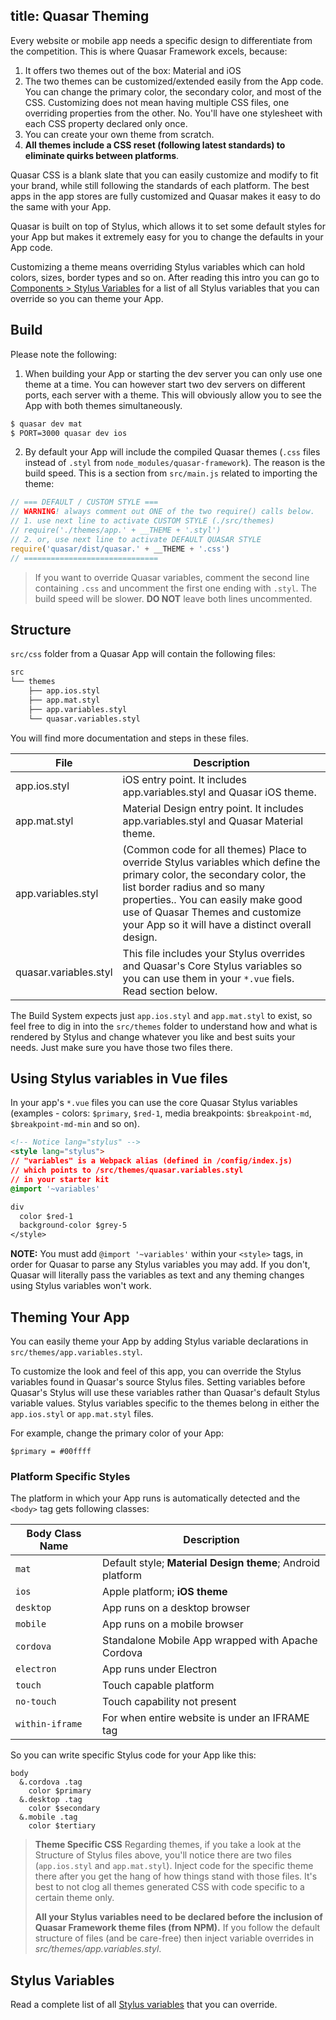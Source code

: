 title: Quasar Theming
---
Every website or mobile app needs a specific design to differentiate from the competition. This is where Quasar Framework excels, because:

1. It offers two themes out of the box: Material and iOS
2. The two themes can be customized/extended easily from the App code. You can change the primary color, the secondary color, and most of the CSS. Customizing does not mean having multiple CSS files, one overriding properties from the other. No. You'll have one stylesheet with each CSS property declared only once.
3. You can create your own theme from scratch.
4. **All themes include a CSS reset (following latest standards) to eliminate quirks between platforms**.

Quasar CSS is a blank slate that you can easily customize and modify to fit your brand, while still following the standards of each platform. The best apps in the app stores are fully customized and Quasar makes it easy to do the same with your App.

Quasar is built on top of Stylus, which allows it to set some default styles for your App but makes it extremely easy for you to change the defaults in your App code.

Customizing a theme means overriding Stylus variables which can hold colors, sizes, border types and so on. After reading this intro you can go to [Components &gt; Stylus Variables](/components/stylus-variables.html) for a list of all Stylus variables that you can override so you can theme your App.

## Build
Please note the following:

1. When building your App or starting the dev server you can only use one theme at a time. You can however start two dev servers on different ports, each server with a theme. This will obviously allow you to see the App with both themes simultaneously.
  ``` bash
  $ quasar dev mat
  $ PORT=3000 quasar dev ios
  ```

2. By default your App will include the compiled Quasar themes (`.css` files instead of `.styl` from `node_modules/quasar-framework`). The reason is the build speed. This is a section from `src/main.js` related to importing the theme:
  ``` js
  // === DEFAULT / CUSTOM STYLE ===
  // WARNING! always comment out ONE of the two require() calls below.
  // 1. use next line to activate CUSTOM STYLE (./src/themes)
  // require('./themes/app.' + __THEME + '.styl')
  // 2. or, use next line to activate DEFAULT QUASAR STYLE
  require('quasar/dist/quasar.' + __THEME + '.css')
  // ==============================
  ```

  > If you want to override Quasar variables, comment the second line containing `.css` and uncomment the first one ending with `.styl`. The build speed will be slower. **DO NOT** leave both lines uncommented.

## Structure

`src/css` folder from a Quasar App will contain the following files:

``` bash
src
└── themes
    ├── app.ios.styl
    ├── app.mat.styl
    ├── app.variables.styl
    └── quasar.variables.styl
```

You will find more documentation and steps in these files.

| File | Description |
| --- | --- |
| app.ios.styl | iOS entry point. It includes app.variables.styl and Quasar iOS theme. |
| app.mat.styl | Material Design entry point. It includes app.variables.styl and Quasar Material theme. |
| app.variables.styl | (Common code for all themes) Place to override Stylus variables which define the primary color, the secondary color, the list border radius and so many properties.. You can easily make good use of Quasar Themes and customize your App so it will have a distinct overall design. |
| quasar.variables.styl | This file includes your Stylus overrides and Quasar's Core Stylus variables so you can use them in your `*.vue` fiels. Read section below. |

The Build System expects just `app.ios.styl` and `app.mat.styl` to exist, so feel free to dig in into the `src/themes` folder to understand how and what is rendered by Stylus and change whatever you like and best suits your needs. Just make sure you have those two files there.

## Using Stylus variables in Vue files
In your app's `*.vue` files you can use the core Quasar Stylus variables (examples - colors: `$primary`, `$red-1`, media breakpoints: `$breakpoint-md`, `$breakpoint-md-min` and so on).

```html
<!-- Notice lang="stylus" -->
<style lang="stylus">
// "variables" is a Webpack alias (defined in /config/index.js)
// which points to /src/themes/quasar.variables.styl
// in your starter kit
@import '~variables'

div
  color $red-1
  background-color $grey-5
</style>
```

**NOTE:** You must add `@import '~variables'` within your `<style>` tags, in order for Quasar to parse any Stylus variables you may add. If you don't, Quasar will literally pass the variables as text and any theming changes using Stylus variables won't work.

## Theming Your App

You can easily theme your App by adding Stylus variable declarations in `src/themes/app.variables.styl`.

To customize the look and feel of this app, you can override the Stylus variables found in Quasar's source Stylus files. Setting variables before Quasar's Stylus will use these variables rather than Quasar's default Stylus variable values. Stylus variables specific to the themes belong in either the `app.ios.styl` or `app.mat.styl` files.

For example, change the primary color of your App:

``` stylus
$primary = #00ffff
```

### Platform Specific Styles

The platform in which your App runs is automatically detected and the `<body>` tag gets following classes:

| Body Class Name | Description |
| --- | --- |
| `mat` | Default style; **Material Design theme**; Android platform |
| `ios` | Apple platform; **iOS theme** |
| `desktop` | App runs on a desktop browser |
| `mobile` | App runs on a mobile browser |
| `cordova` | Standalone Mobile App wrapped with Apache Cordova |
| `electron` | App runs under Electron |
| `touch` | Touch capable platform |
| `no-touch` | Touch capability not present |
| `within-iframe` | For when entire website is under an IFRAME tag |

So you can write specific Stylus code for your App like this:

``` stylus
body
  &.cordova .tag
    color $primary
  &.desktop .tag
    color $secondary
  &.mobile .tag
    color $tertiary
```

> **Theme Specific CSS**
> Regarding themes, if you take a look at the Structure of Stylus files above, you'll notice there are two files (`app.ios.styl` and `app.mat.styl`). Inject code for the specific theme there after you get the hang of how things stand with those files. It's best to not clog all themes generated CSS with code specific to a certain theme only.
>
> **All your Stylus variables need to be declared before the inclusion of Quasar Framework theme files (from NPM).** If you follow the default structure of files (and be care-free) then inject variable overrides in *src/themes/app.variables.styl*.

## Stylus Variables

Read a complete list of all [Stylus variables](/components/stylus-variables.html) that you can override.
